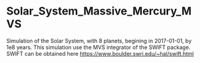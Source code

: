 # Solar_System_Massive_Mercury_MVS
Simulation of the Solar System, with 8 planets, begining in 2017-01-01, by 1e8 years. This simulation use the MVS integrator of the SWIFT package. SWIFT can be obtained here https://www.boulder.swri.edu/~hal/swift.html
